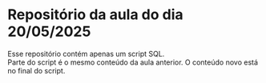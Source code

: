 # Repositório da aula do dia 20/05/2025
Esse repositório contém apenas um script SQL.\
Parte do script é o mesmo conteúdo da aula anterior. O conteúdo novo está no final do script.
